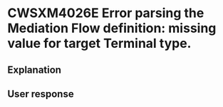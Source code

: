 # CWSXM4026E Error parsing the Mediation Flow definition: missing value for target Terminal type.

## Explanation

## User response